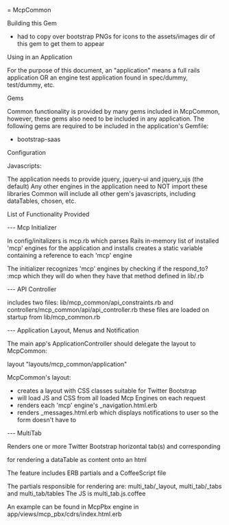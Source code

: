 = McpCommon

Building this Gem

- had to copy over bootstrap PNGs for icons to the assets/images dir of this gem to get them to appear

Using in an Application

For the purpose of this document, an "application" means a full rails application OR an engine test application found in spec/dummy, test/dummy, etc.

Gems

Common functionality is provided by many gems included in McpCommon, however, these gems also need to be included in any application. The following gems are required to be included in the application's Gemfile:

- bootstrap-saas

Configuration

Javascripts:

The application needs to provide jquery, jquery-ui and jquery_ujs (the default)
Any other engines in the application need to NOT import these libraries
Common will include all other gem's javascripts, including dataTables, chosen, etc.


List of Functionality Provided


--- Mcp Initializer

In config/initalizers is mcp.rb which parses Rails in-memory list of installed 'mcp' engines for the application and installs creates a static variable containing a reference to each 'mcp' engine

The initializer recognizes 'mcp' engines by checking if the respond_to? :mcp which they will do when they have that method defined in lib/<engine name>.rb


--- API Controller

includes two files: lib/mcp_common/api_constraints.rb and controllers/mcp_common/api/api_controller.rb
these files are loaded on startup from lib/mcp_common.rb


--- Application Layout, Menus and Notification

The main app's ApplicationController should delegate the layout to McpCommon:

layout "layouts/mcp_common/application"

McpCommon's layout:
- creates a layout with CSS classes suitable for Twitter Bootstrap
- will load JS and CSS from all loaded Mcp Engines on each request
- renders each 'mcp' engine's _navigation.html.erb
- renders _messages.html.erb which displays notifications to user so the form doesn't have to


--- MultiTab

Renders one or more Twitter Bootstrap horizontal tab(s) and corresponding <div> for rendering a dataTable as content onto an html <table>

The feature includes ERB partials and a CoffeeScript file

The partials responsible for rendering are: multi_tab/_layout, multi_tab/_tabs and multi_tab/tables
The JS is multi_tab.js.coffee

An example can be found in McpPbx engine in app/views/mcp_pbx/cdrs/index.html.erb

